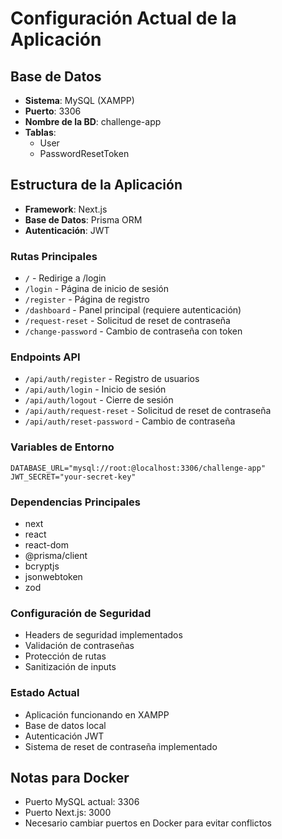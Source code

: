 # Configuración Actual de la Aplicación

## Base de Datos
- **Sistema**: MySQL (XAMPP)
- **Puerto**: 3306
- **Nombre de la BD**: challenge-app
- **Tablas**:
  - User
  - PasswordResetToken

## Estructura de la Aplicación
- **Framework**: Next.js
- **Base de Datos**: Prisma ORM
- **Autenticación**: JWT

### Rutas Principales
- `/` - Redirige a /login
- `/login` - Página de inicio de sesión
- `/register` - Página de registro
- `/dashboard` - Panel principal (requiere autenticación)
- `/request-reset` - Solicitud de reset de contraseña
- `/change-password` - Cambio de contraseña con token

### Endpoints API
- `/api/auth/register` - Registro de usuarios
- `/api/auth/login` - Inicio de sesión
- `/api/auth/logout` - Cierre de sesión
- `/api/auth/request-reset` - Solicitud de reset de contraseña
- `/api/auth/reset-password` - Cambio de contraseña

### Variables de Entorno
```
DATABASE_URL="mysql://root:@localhost:3306/challenge-app"
JWT_SECRET="your-secret-key"
```

### Dependencias Principales
- next
- react
- react-dom
- @prisma/client
- bcryptjs
- jsonwebtoken
- zod

### Configuración de Seguridad
- Headers de seguridad implementados
- Validación de contraseñas
- Protección de rutas
- Sanitización de inputs

### Estado Actual
- Aplicación funcionando en XAMPP
- Base de datos local
- Autenticación JWT
- Sistema de reset de contraseña implementado

## Notas para Docker
- Puerto MySQL actual: 3306
- Puerto Next.js: 3000
- Necesario cambiar puertos en Docker para evitar conflictos 